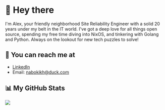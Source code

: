 # 👋 Hey there

I'm Alex, your friendly neighborhood Site Reliability Engineer with a solid 20 years under my belt in the IT world. I've got a deep love for all things open source, spending my free time diving into NixOS, and tinkering with Golang and Python. Always on the lookout for new tech puzzles to solve!

## 📧 You can reach me at

- [LinkedIn](https://www.linkedin.com/in/nabokih/)
- Email: <nabokikh@duck.com>

## 📊 My GitHub Stats <!--{ fold() }-->

![ ](https://github-readme-stats-one-bice.vercel.app/api?username=AlexNabokikh&include_all_commits=true&show_icons=true&bg_color=1e1e2e&text_color=cdd6f4&icon_color=cba6f7&title_color=94e2d5&role=OWNER,ORGANIZATION_MEMBER)
